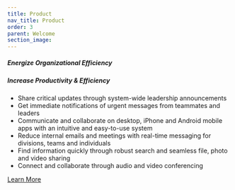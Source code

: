 ```yaml
---
title: Product
nav_title: Product
order: 3
parent: Welcome
section_image:
---
```


##### Energize Organizational Efficiency
##### Increase Productivity & Efficiency

* Share critical updates through system-wide leadership announcements
* Get immediate notifications of urgent messages from teammates and leaders
* Communicate and collaborate on desktop, iPhone and Android mobile apps with an intuitive and easy-to-use system
* Reduce internal emails and meetings with real-time messaging for divisions, teams and individuals
* Find information quickly through robust search and seamless file, photo and video sharing
* Connect and collaborate through audio and video conferencing

<div class="flex">
  <div class="flex-center"><a href="/product.html" class="t--link unstyle">Learn More</a></div>
</div>
